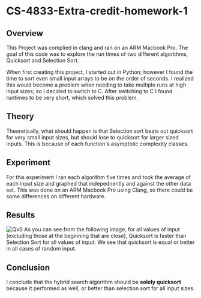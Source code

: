 # CS-4833-Extra-credit-homework-1

## Overview
This Project was complied in clang and ran on an ARM Macbook Pro.
The goal of this code was to explore the run times of two different algorithms, Quicksort and Selection Sort.

When first creating this project, I started out in Python; however I found the time to sort even small input arrays to be on the order of seconds.
I realized this would become a problem when needing to take multiple runs at high input sizes;
so I decided to switch to C. 
After switching to C I found runtimes to be very short, which solved this problem. 

## Theory
Theoretically, what should happen is that Selection sort beats out quicksort for very small input sizes, but should lose to quicksort for larger sized inputs. 
This is because of each function's asymptotic complexity classes. 

## Experiment
For this experiment I ran each algorithm five times and took the average of each input size and graphed that indepednently and against the other data set. 
This was done on an ARM Macbook Pro using Clang, so there could be some differences on different hardware.

## Results
![QvS](https://user-images.githubusercontent.com/94238706/156947083-ebecd833-2d3d-4fef-8192-afacd1f90ef7.png)
As you can see from the following image, for all values of input (excluding those at the beginning that are close), Quicksort is faster than Selection Sort for all values of input. 
We see that quicksort is equal or better in all cases of random input. 

## Conclusion
I conclude that the hybrid search algorithm should be **solely quicksort** because it performed as well, or better than selection sort for all input sizes.
